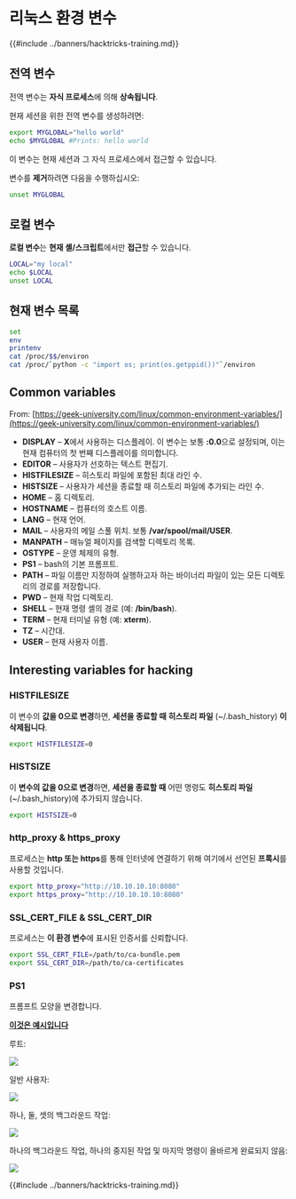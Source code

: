 # 리눅스 환경 변수

{{#include ../banners/hacktricks-training.md}}

## 전역 변수

전역 변수는 **자식 프로세스**에 의해 **상속됩니다**.

현재 세션을 위한 전역 변수를 생성하려면:
```bash
export MYGLOBAL="hello world"
echo $MYGLOBAL #Prints: hello world
```
이 변수는 현재 세션과 그 자식 프로세스에서 접근할 수 있습니다.

변수를 **제거**하려면 다음을 수행하십시오:
```bash
unset MYGLOBAL
```
## 로컬 변수

**로컬 변수**는 **현재 셸/스크립트**에서만 **접근**할 수 있습니다.
```bash
LOCAL="my local"
echo $LOCAL
unset LOCAL
```
## 현재 변수 목록
```bash
set
env
printenv
cat /proc/$$/environ
cat /proc/`python -c "import os; print(os.getppid())"`/environ
```
## Common variables

From: [https://geek-university.com/linux/common-environment-variables/](https://geek-university.com/linux/common-environment-variables/)

- **DISPLAY** – **X**에서 사용하는 디스플레이. 이 변수는 보통 **:0.0**으로 설정되며, 이는 현재 컴퓨터의 첫 번째 디스플레이를 의미합니다.
- **EDITOR** – 사용자가 선호하는 텍스트 편집기.
- **HISTFILESIZE** – 히스토리 파일에 포함된 최대 라인 수.
- **HISTSIZE** – 사용자가 세션을 종료할 때 히스토리 파일에 추가되는 라인 수.
- **HOME** – 홈 디렉토리.
- **HOSTNAME** – 컴퓨터의 호스트 이름.
- **LANG** – 현재 언어.
- **MAIL** – 사용자의 메일 스풀 위치. 보통 **/var/spool/mail/USER**.
- **MANPATH** – 매뉴얼 페이지를 검색할 디렉토리 목록.
- **OSTYPE** – 운영 체제의 유형.
- **PS1** – bash의 기본 프롬프트.
- **PATH** – 파일 이름만 지정하여 실행하고자 하는 바이너리 파일이 있는 모든 디렉토리의 경로를 저장합니다.
- **PWD** – 현재 작업 디렉토리.
- **SHELL** – 현재 명령 셸의 경로 (예: **/bin/bash**).
- **TERM** – 현재 터미널 유형 (예: **xterm**).
- **TZ** – 시간대.
- **USER** – 현재 사용자 이름.

## Interesting variables for hacking

### **HISTFILESIZE**

이 변수의 **값을 0으로 변경**하면, **세션을 종료할 때** **히스토리 파일** (\~/.bash_history) **이 삭제됩니다**.
```bash
export HISTFILESIZE=0
```
### **HISTSIZE**

이 **변수의 값을 0으로 변경**하면, **세션을 종료할 때** 어떤 명령도 **히스토리 파일** (\~/.bash_history)에 추가되지 않습니다.
```bash
export HISTSIZE=0
```
### http_proxy & https_proxy

프로세스는 **http 또는 https**를 통해 인터넷에 연결하기 위해 여기에서 선언된 **프록시**를 사용할 것입니다.
```bash
export http_proxy="http://10.10.10.10:8080"
export https_proxy="http://10.10.10.10:8080"
```
### SSL_CERT_FILE & SSL_CERT_DIR

프로세스는 **이 환경 변수**에 표시된 인증서를 신뢰합니다.
```bash
export SSL_CERT_FILE=/path/to/ca-bundle.pem
export SSL_CERT_DIR=/path/to/ca-certificates
```
### PS1

프롬프트 모양을 변경합니다.

[**이것은 예시입니다**](https://gist.github.com/carlospolop/43f7cd50f3deea972439af3222b68808)

루트:

![](<../images/image (897).png>)

일반 사용자:

![](<../images/image (740).png>)

하나, 둘, 셋의 백그라운드 작업:

![](<../images/image (145).png>)

하나의 백그라운드 작업, 하나의 중지된 작업 및 마지막 명령이 올바르게 완료되지 않음:

![](<../images/image (715).png>)

{{#include ../banners/hacktricks-training.md}}
